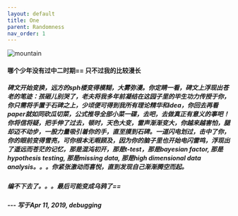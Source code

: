 ```yaml
---
layout: default
title: One
parent: Randomness
nav_order: 1
---
```



![mountain](https://raw.githubusercontent.com/shangll123/shangll123.github.io/master/images/randoms/sph.jpg)
#### 哪个少年没有过中二时期== 只不过我的比较漫长
##### 碑文开始变换，远方的sph楼变得模糊，大雾弥漫。你定睛一看，碑文上浮现出苍老的笔迹：孩砸儿别哭了，老夫将我多年前凝结在这园子里的毕生功力传授于你，你只需将手置于石碑之上，少顷便可得到我所有理论精华和idea，你回去再看paper就如同砍瓜切菜，公式推导全部小菜一碟，去吧，去做真正有意义的事吧！你将信将疑，把手伸了过去，顿时，天色大变，雷声渐渐变大，你越来越害怕，腿却迈不动步，一股力量吸引着你的手，直至摸到石碑。一道闪电划过，击中了你，你的眼前变得雪亮，可你根本无暇顾及，因为你的脑子里也开始电闪雷鸣，浮现出了遥远而苍茫的记忆，那是混沌初开，那是t-test，那是bayesian factor, 那是hypothesis testing, 那是missing data, 那是high dimensional data analysis。。。你紧张激动而喜悦，直到发现自己渐渐腾空而起。

##### 编不下去了。。。最后可能变成乌鸦了==

##### --- 写于Apr 11, 2019, debugging
